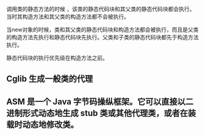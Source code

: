
调用类的静态方法的时候 ，该类的静态代码块和其父类的静态代码块都会执行。当时其构造方法和其父类的构造方法都不会被执行。

当new对象的时候，类和其父类的静态代码块和构造方法都会被执行，而且是父类的构造方法先执行和静态代码块先执行。父类和子类的静态代码块都先于构造方法执行。

静态代码块的执行优先级在构造方法之前。


## Cglib 生成一般类的代理

## ASM 是一个 Java 字节码操纵框架。它可以直接以二进制形式动态地生成 stub 类或其他代理类，或者在装载时动态地修改类。
